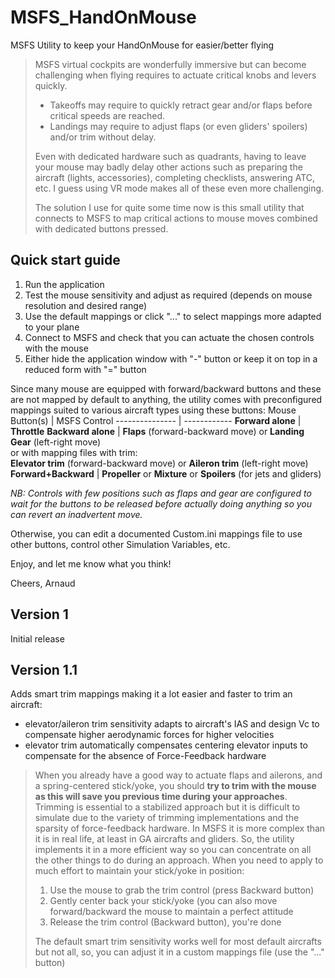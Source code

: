 # MSFS_HandOnMouse
MSFS Utility to keep your HandOnMouse for easier/better flying

> MSFS virtual cockpits are wonderfully immersive but can become challenging when flying requires to actuate critical knobs and levers quickly.
> * Takeoffs may require to quickly retract gear and/or flaps before critical speeds are reached.
> * Landings may require to adjust flaps (or even gliders' spoilers) and/or trim without delay.
> 
> Even with dedicated hardware such as quadrants, having to leave your mouse may badly delay other actions such as preparing the aircraft (lights, accessories), completing checklists, answering ATC, etc. I guess using VR mode makes all of these even more challenging.
> 
> The solution I use for quite some time now is this small utility that connects to MSFS to map critical actions to mouse moves combined with dedicated buttons pressed.

## Quick start guide

1. Run the application
2. Test the mouse sensitivity and adjust as required (depends on mouse resolution and desired range)
3. Use the default mappings or click "..." to select mappings more adapted to your plane
4. Connect to MSFS and check that you can actuate the chosen controls with the mouse
5. Either hide the application window with "-" button or keep it on top in a reduced form with "=" button

Since many mouse are equipped with forward/backward buttons and these are not mapped by default to anything, the utility comes with preconfigured mappings suited to various aircraft types using these buttons:
Mouse Button(s)      | MSFS Control
---------------      | ------------
**Forward alone**    | **Throttle**
**Backward alone**   | **Flaps** (forward-backward move) or **Landing Gear** (left-right move)<br>or with mapping files with trim:<br>**Elevator trim** (forward-backward move) or **Aileron trim** (left-right move)
**Forward+Backward** | **Propeller** or **Mixture** or **Spoilers** (for jets and gliders)  

*NB: Controls with few positions such as flaps and gear are configured to wait for the buttons to be released before actually doing anything so you can revert an inadvertent move.*

Otherwise, you can edit a documented Custom.ini mappings file to use other buttons, control other Simulation Variables, etc.

Enjoy, and let me know what you think!

Cheers, 
Arnaud

## Version 1

Initial release

## Version 1.1

Adds smart trim mappings making it a lot easier and faster to trim an aircraft:
- elevator/aileron trim sensitivity adapts to aircraft's IAS and design Vc to compensate higher aerodynamic forces for higher velocities 
- elevator trim automatically compensates centering elevator inputs to compensate for the absence of Force-Feedback hardware

> When you already have a good way to actuate flaps and ailerons, and a spring-centered stick/yoke, you should **try to trim with the mouse as this will save you previous time during your approaches**.
> Trimming is essential to a stabilized approach but it is difficult to simulate due to the variety of trimming implementations and the sparsity of force-feedback hardware. 
> In MSFS it is more complex than it is in real life, at least in GA aircrafts and gliders. 
> So, the utility implements it in a more efficient way so you can concentrate on all the other things to do during an approach.
> When you need to apply to much effort to maintain your stick/yoke in position:
> 1. Use the mouse to grab the trim control (press Backward button)
> 2. Gently center back your stick/yoke (you can also move forward/backward the mouse to maintain a perfect attitude 
> 3. Release the trim control (Backward button), you're done
> 
> The default smart trim sensitivity works well for most default aircrafts but not all, so, you can adjust it in a custom mappings file (use the "..." button)


